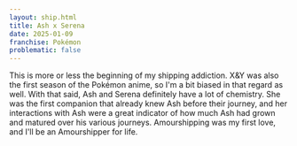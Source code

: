 ```yaml
---
layout: ship.html
title: Ash x Serena
date: 2025-01-09
franchise: Pokémon
problematic: false
---
```

This is more or less the beginning of my shipping addiction. X&Y was also the first season of the Pokémon anime, so I'm a bit biased in that regard as well. With that said, Ash and Serena definitely have a lot of chemistry. She was the first companion that already knew Ash before their journey, and her interactions with Ash were a great indicator of how much Ash had grown and matured over his various journeys. Amourshipping was my first love, and I'll be an Amourshipper for life.